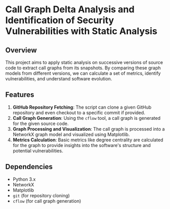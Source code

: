 # Call Graph Delta Analysis and Identification of Security Vulnerabilities with Static Analysis

## Overview

This project aims to apply static analysis on successive versions of source code to extract call graphs from its snapshots. By comparing these graph models from different versions, we can calculate a set of metrics, identify vulnerabilities, and understand software evolution.

## Features

1. **GitHub Repository Fetching**: The script can clone a given GitHub repository and even checkout to a specific commit if provided.
2. **Call Graph Generation**: Using the `cflow` tool, a call graph is generated for the given source code.
3. **Graph Processing and Visualization**: The call graph is processed into a NetworkX graph model and visualized using Matplotlib.
4. **Metrics Calculation**: Basic metrics like degree centrality are calculated for the graph to provide insights into the software's structure and potential vulnerabilities.

## Dependencies

- Python 3.x
- NetworkX
- Matplotlib
- `git` (for repository cloning)
- `cflow` (for call graph generation)
  
